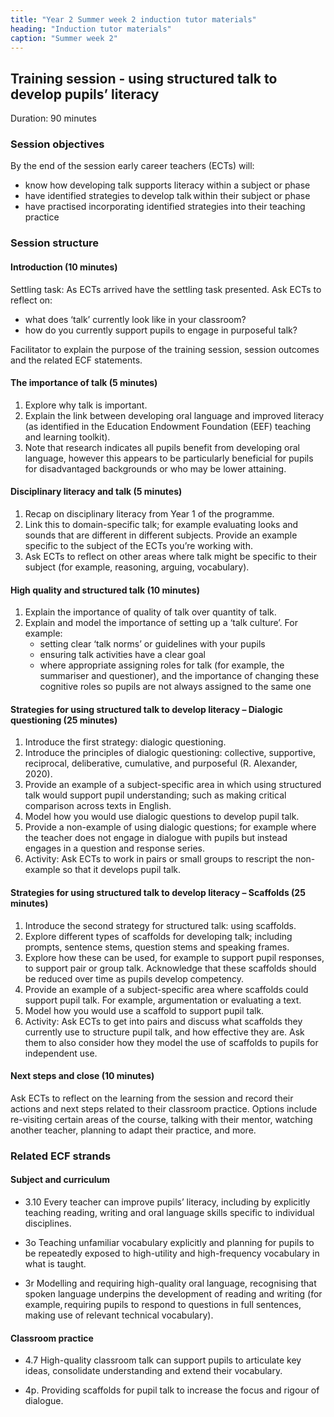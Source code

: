 ```yaml
---
title: "Year 2 Summer week 2 induction tutor materials"
heading: "Induction tutor materials"
caption: "Summer week 2"
---
```


## Training session - using structured talk to develop pupils’ literacy

Duration: 90 minutes

### Session objectives

By the end of the session early career teachers (ECTs) will: 

- know how developing talk supports literacy within a subject or phase  
- have identified strategies to develop talk within their subject or phase  
- have practised incorporating identified strategies into their teaching practice   

### Session structure

#### Introduction (10 minutes) 

Settling task: As ECTs arrived have the settling task presented. Ask ECTs to reflect on: 

- what does ‘talk’ currently look like in your classroom? 
- how do you currently support pupils to engage in purposeful talk?

Facilitator to explain the purpose of the training session, session outcomes and the related ECF statements.

#### The importance of talk (5 minutes)

1. Explore why talk is important.  
2. Explain the link between developing oral language and improved literacy (as identified in the Education Endowment Foundation (EEF) teaching and learning toolkit).  
3. Note that research indicates all pupils benefit from developing oral language, however this appears to be particularly beneficial for pupils for disadvantaged backgrounds or who may be lower attaining. 

#### Disciplinary literacy and talk (5 minutes)

1. Recap on disciplinary literacy from Year 1 of the programme. 
2. Link this to domain-specific talk; for example evaluating looks and sounds that are different in different subjects. Provide an example specific to the subject of the ECTs you’re working with. 
3. Ask ECTs to reflect on other areas where talk might be specific to their subject (for example, reasoning, arguing, vocabulary). 

#### High quality and structured talk (10 minutes)

1. Explain the importance of quality of talk over quantity of talk. 
2. Explain and model the importance of setting up a ‘talk culture’. For example: 
    - setting clear ‘talk norms’ or guidelines with your pupils 
    - ensuring talk activities have a clear goal 
    - where appropriate assigning roles for talk (for example, the summariser and questioner), and the importance of changing these cognitive roles so pupils are not always assigned to the same one 

#### Strategies for using structured talk to develop literacy – Dialogic questioning (25 minutes)

1. Introduce the first strategy: dialogic questioning. 
2. Introduce the principles of dialogic questioning: collective, supportive, reciprocal, deliberative, cumulative, and purposeful (R. Alexander, 2020). 
3. Provide an example of a subject-specific area in which using structured talk would support pupil understanding; such as making critical comparison across texts in English. 
4. Model how you would use dialogic questions to develop pupil talk. 
5. Provide a non-example of using dialogic questions; for example where the teacher does not engage in dialogue with pupils but instead engages in a question and response series. 
6. Activity: Ask ECTs to work in pairs or small groups to rescript the non-example so that it develops pupil talk.

#### Strategies for using structured talk to develop literacy – Scaffolds (25 minutes)

1. Introduce the second strategy for structured talk: using scaffolds. 
2. Explore different types of scaffolds for developing talk; including prompts, sentence stems, question stems and speaking frames. 
3. Explore how these can be used, for example to support pupil responses, to support pair or group talk. Acknowledge that these scaffolds should be reduced over time as pupils develop competency. 
4. Provide an example of a subject-specific area where scaffolds could support pupil talk. For example, argumentation or evaluating a text. 
5. Model how you would use a scaffold to support pupil talk. 
6. Activity: Ask ECTs to get into pairs and discuss what scaffolds they currently use to structure pupil talk, and how effective they are. Ask them to also consider how they model the use of scaffolds to pupils for independent use. 

#### Next steps and close (10 minutes) 

 Ask ECTs to reflect on the learning from the session and record their actions and next steps related to their classroom practice. Options include re-visiting certain areas of the course, talking with their mentor, watching another teacher, planning to adapt their practice, and more. 

### Related ECF strands

#### Subject and curriculum  

- 3.10 Every teacher can improve pupils’ literacy, including by explicitly teaching reading, writing and oral language skills specific to individual disciplines.   

- 3o Teaching unfamiliar vocabulary explicitly and planning for pupils to be repeatedly exposed to high-utility and high-frequency vocabulary in what is taught.   

- 3r Modelling and requiring high-quality oral language, recognising that spoken language underpins the development of reading and writing (for example, requiring pupils to respond to questions in full sentences, making use of relevant technical vocabulary). 

#### Classroom practice  

- 4.7 High-quality classroom talk can support pupils to articulate key ideas, consolidate understanding and extend their vocabulary. 

- 4p. Providing scaffolds for pupil talk to increase the focus and rigour of dialogue.  